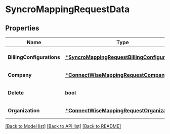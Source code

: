 # SyncroMappingRequestData

## Properties
Name | Type | Description | Notes
------------ | ------------- | ------------- | -------------
**BillingConfigurations** | [***SyncroMappingRequestBillingConfigurations**](SyncroMappingRequest_billingConfigurations.md) |  | [optional] [default to null]
**Company** | [***ConnectWiseMappingRequestCompany**](ConnectWiseMappingRequest_company.md) |  | [default to null]
**Delete** | **bool** |  | [optional] [default to null]
**Organization** | [***ConnectWiseMappingRequestOrganization**](ConnectWiseMappingRequest_organization.md) |  | [default to null]

[[Back to Model list]](../README.md#documentation-for-models) [[Back to API list]](../README.md#documentation-for-api-endpoints) [[Back to README]](../README.md)


